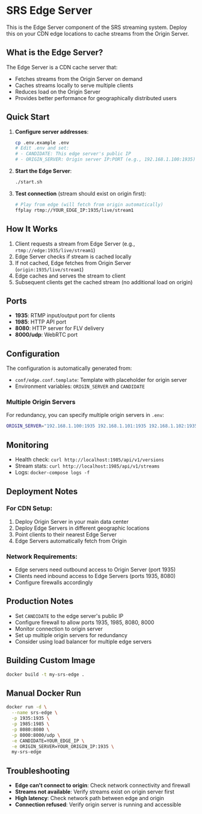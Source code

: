 # SRS Edge Server

This is the Edge Server component of the SRS streaming system. Deploy this on your CDN edge locations to cache streams from the Origin Server.

## What is the Edge Server?

The Edge Server is a CDN cache server that:
- Fetches streams from the Origin Server on demand
- Caches streams locally to serve multiple clients
- Reduces load on the Origin Server
- Provides better performance for geographically distributed users

## Quick Start

1. **Configure server addresses**:
   ```bash
   cp .env.example .env
   # Edit .env and set:
   # - CANDIDATE: This edge server's public IP
   # - ORIGIN_SERVER: Origin server IP:PORT (e.g., 192.168.1.100:1935)
   ```

2. **Start the Edge Server**:
   ```bash
   ./start.sh
   ```

3. **Test connection** (stream should exist on origin first):
   ```bash
   # Play from edge (will fetch from origin automatically)
   ffplay rtmp://YOUR_EDGE_IP:1935/live/stream1
   ```

## How It Works

1. Client requests a stream from Edge Server (e.g., `rtmp://edge:1935/live/stream1`)
2. Edge Server checks if stream is cached locally
3. If not cached, Edge fetches from Origin Server (`origin:1935/live/stream1`)
4. Edge caches and serves the stream to client
5. Subsequent clients get the cached stream (no additional load on origin)

## Ports

- **1935**: RTMP input/output port for clients
- **1985**: HTTP API port
- **8080**: HTTP server for FLV delivery
- **8000/udp**: WebRTC port

## Configuration

The configuration is automatically generated from:
- `conf/edge.conf.template`: Template with placeholder for origin server
- Environment variables: `ORIGIN_SERVER` and `CANDIDATE`

### Multiple Origin Servers

For redundancy, you can specify multiple origin servers in `.env`:
```bash
ORIGIN_SERVER="192.168.1.100:1935 192.168.1.101:1935 192.168.1.102:1935"
```

## Monitoring

- Health check: `curl http://localhost:1985/api/v1/versions`
- Stream stats: `curl http://localhost:1985/api/v1/streams`
- Logs: `docker-compose logs -f`

## Deployment Notes

### For CDN Setup:
1. Deploy Origin Server in your main data center
2. Deploy Edge Servers in different geographic locations
3. Point clients to their nearest Edge Server
4. Edge Servers automatically fetch from Origin

### Network Requirements:
- Edge servers need outbound access to Origin Server (port 1935)
- Clients need inbound access to Edge Servers (ports 1935, 8080)
- Configure firewalls accordingly

## Production Notes

- Set `CANDIDATE` to the edge server's public IP
- Configure firewall to allow ports 1935, 1985, 8080, 8000
- Monitor connection to origin server
- Set up multiple origin servers for redundancy
- Consider using load balancer for multiple edge servers

## Building Custom Image

```bash
docker build -t my-srs-edge .
```

## Manual Docker Run

```bash
docker run -d \
  --name srs-edge \
  -p 1935:1935 \
  -p 1985:1985 \
  -p 8080:8080 \
  -p 8000:8000/udp \
  -e CANDIDATE=YOUR_EDGE_IP \
  -e ORIGIN_SERVER=YOUR_ORIGIN_IP:1935 \
  my-srs-edge
```

## Troubleshooting

- **Edge can't connect to origin**: Check network connectivity and firewall
- **Streams not available**: Verify streams exist on origin server first
- **High latency**: Check network path between edge and origin
- **Connection refused**: Verify origin server is running and accessible
